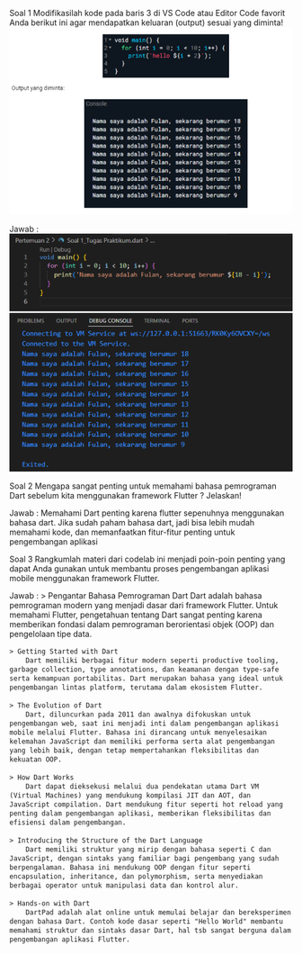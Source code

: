 Soal 1
Modifikasilah kode pada baris 3 di VS Code atau Editor Code favorit Anda berikut ini agar mendapatkan keluaran (output) sesuai yang diminta!
<img src = "soal 1.png">

Jawab :
    <img src = "input_soal 1.png">
    <img src = "output_soal 1.png">

Soal 2
Mengapa sangat penting untuk memahami bahasa pemrograman Dart sebelum kita menggunakan framework Flutter ? Jelaskan!

Jawab :
    Memahami Dart penting karena flutter sepenuhnya menggunakan bahasa dart. Jika sudah paham bahasa dart, jadi bisa lebih mudah memahami kode, dan memanfaatkan fitur-fitur penting untuk pengembangan aplikasi

Soal 3
Rangkumlah materi dari codelab ini menjadi poin-poin penting yang dapat Anda gunakan untuk membantu proses pengembangan aplikasi mobile menggunakan framework Flutter.

Jawab : 
    > Pengantar Bahasa Pemrograman Dart
        Dart adalah bahasa pemrograman modern yang menjadi dasar dari framework Flutter. Untuk memahami Flutter, pengetahuan tentang Dart sangat penting karena memberikan fondasi dalam pemrograman berorientasi objek (OOP) dan pengelolaan tipe data.

    > Getting Started with Dart
        Dart memiliki berbagai fitur modern seperti productive tooling, garbage collection, type annotations, dan keamanan dengan type-safe serta kemampuan portabilitas. Dart merupakan bahasa yang ideal untuk pengembangan lintas platform, terutama dalam ekosistem Flutter.

    > The Evolution of Dart 
        Dart, diluncurkan pada 2011 dan awalnya difokuskan untuk pengembangan web, saat ini menjadi inti dalam pengembangan aplikasi mobile melalui Flutter. Bahasa ini dirancang untuk menyelesaikan kelemahan JavaScript dan memiliki performa serta alat pengembangan yang lebih baik, dengan tetap mempertahankan fleksibilitas dan kekuatan OOP.

    > How Dart Works 
        Dart dapat dieksekusi melalui dua pendekatan utama Dart VM (Virtual Machines) yang mendukung kompilasi JIT dan AOT, dan JavaScript compilation. Dart mendukung fitur seperti hot reload yang penting dalam pengembangan aplikasi, memberikan fleksibilitas dan efisiensi dalam pengembangan.

    > Introducing the Structure of the Dart Language
        Dart memiliki struktur yang mirip dengan bahasa seperti C dan JavaScript, dengan sintaks yang familiar bagi pengembang yang sudah berpengalaman. Bahasa ini mendukung OOP dengan fitur seperti encapsulation, inheritance, dan polymorphism, serta menyediakan berbagai operator untuk manipulasi data dan kontrol alur.
        
    > Hands-on with Dart
        DartPad adalah alat online untuk memulai belajar dan bereksperimen dengan bahasa Dart. Contoh kode dasar seperti "Hello World" membantu memahami struktur dan sintaks dasar Dart, hal tsb sangat berguna dalam pengembangan aplikasi Flutter.